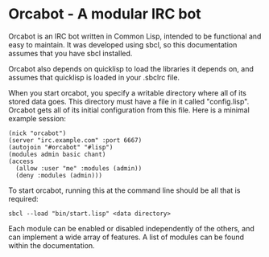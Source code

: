 Orcabot - A modular IRC bot
===========================

Orcabot is an IRC bot written in Common Lisp, intended to be
functional and easy to maintain.  It was developed using sbcl, so this
documentation assumes that you have sbcl installed.

Orcabot also depends on quicklisp to load the libraries it depends on, and
assumes that quicklisp is loaded in your .sbclrc file.

When you start orcabot, you specify a writable directory where all of
its stored data goes.  This directory must have a file in it called
"config.lisp".  Orcabot gets all of its initial configuration from
this file.  Here is a minimal example session:

    (nick "orcabot")
    (server "irc.example.com" :port 6667)
    (autojoin "#orcabot" "#lisp")
    (modules admin basic chant)
    (access
      (allow :user "me" :modules (admin))
      (deny :modules (admin)))

To start orcabot, running this at the command line should be all that
is required:

    sbcl --load "bin/start.lisp" <data directory>

Each module can be enabled or disabled independently of the others,
and can implement a wide array of features.  A list of modules can be
found within the documentation.
